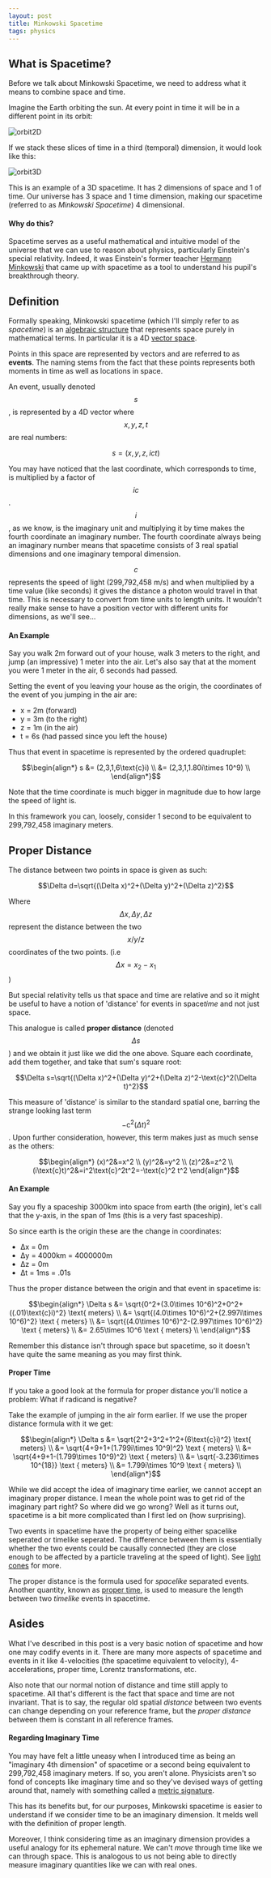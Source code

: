 ```yaml
---
layout: post
title: Minkowski Spacetime
tags: physics
---
```

## What is Spacetime?
Before we talk about Minkowski Spacetime, we need to address what it means to combine space and time.

Imagine the Earth orbiting the sun. At every point in time it will be in a different point in its orbit:

![orbit2D](https://www.pitt.edu/~jdnorton/teaching/HPS_0410/chapters/spacetime/planet3d.gif?style=centerme)

If we stack these slices of time in a third (temporal) dimension, it would look like this:

![orbit3D](https://www.pitt.edu/~jdnorton/teaching/HPS_0410/chapters/spacetime/planet4d.gif?style=centerme)

<!-- *It looks similar to euler's formula, $$e^{i\theta}=\cos \theta + i\sin\theta$$, with space being the complex plane and time being the angle $$\theta$$. The imaginary part will come in handy later.* -->

This is an example of a 3D spacetime. It has 2 dimensions of space and 1 of time. Our universe has 3 space and 1 time dimension, making our spacetime (referred to as *Minkowski Spacetime*) 4 dimensional.

<!--more-->

#### Why do this?
Spacetime serves as a useful mathematical and intuitive model of the universe that we can use to reason about physics, particularly Einstein's special relativity. Indeed, it was Einstein's former teacher [Hermann Minkowski](https://en.wikipedia.org/wiki/Hermann_Minkowski) that came up with spacetime as a tool to understand his pupil's breakthrough theory.

## Definition
Formally speaking, Minkowski spacetime (which I'll simply refer to as *spacetime*) is an [algebraic structure](\2017\05\21\abstract-algebra) that represents space purely in mathematical terms. In particular it is a 4D [vector space](https://en.wikipedia.org/wiki/Vector_space).

Points in this space are represented by vectors and are referred to as **events**. The naming stems from the fact that these points represents both moments in time as well as locations in space.

<!-- Remove link to vector space wikipedia -->
<!-- *If you don't know what a vector space is, I've written a post about it [here](\2018\01\20\vector-spaces).* -->

An event, usually denoted $$s$$, is represented by a 4D vector where $$x,y,z,t$$ are real numbers:

$$s=(x,y,z,ict)$$

You may have noticed that the last coordinate, which corresponds to time, is multiplied by a factor of $$ic$$. $$i$$, as we know, is the imaginary unit and multiplying it by time makes the fourth coordinate an imaginary number. The fourth coordinate always being an imaginary number means that spacetime consists of 3 real spatial dimensions and one imaginary temporal dimension.

$$c$$ represents the speed of light (299,792,458 m/s) and when multiplied by a time value (like seconds) it gives the distance a photon would travel in that time. This is necessary to convert from time units to length units. It wouldn't really make sense to have a position vector with different units for dimensions, as we'll see...

#### An Example
Say you walk 2m forward out of your house, walk 3 meters to the right, and jump (an impressive) 1 meter into the air. Let's also say that at the moment you were 1 meter in the air, 6 seconds had passed.

Setting the event of you leaving your house as the origin, the coordinates of the event of you jumping in the air are:
* x = 2m (forward)
* y = 3m (to the right)
* z = 1m (in the air)
* t = 6s (had passed since you left the house)

Thus that event in spacetime is represented by the ordered quadruplet:

$$\begin{align*}
  s &= (2,3,1,6\text{c}i) \\
  &= (2,3,1,1.80i\times 10^9) \\
\end{align*}$$

Note that the time coordinate is much bigger in magnitude due to how large the speed of light is.

In this framework you can, loosely, consider 1 second to be equivalent to 299,792,458 imaginary meters.

## Proper Distance
The distance between two points in space is given as such:

$$\Delta d=\sqrt{(\Delta x)^2+(\Delta y)^2+(\Delta z)^2}$$

Where $$\Delta x,\Delta y,\Delta z$$ represent the distance between the two $$x/y/z$$ coordinates of the two points. (i.e $$\Delta x = x_2 - x_1$$)

But special relativity tells us that space and time are relative and so it might be useful to have a notion of 'distance' for events in space*time* and not just space.

This analogue is called **proper distance** (denoted $$\Delta s$$) and we obtain it just like we did the one above. Square each coordinate, add them together, and take that sum's square root:

$$\Delta s=\sqrt{(\Delta x)^2+(\Delta y)^2+(\Delta z)^2-\text{c}^2(\Delta t)^2}$$

This measure of 'distance' is similar to the standard spatial one, barring the strange looking last term $$-\text{c}^2(\Delta t)^2$$. Upon further consideration, however, this term makes just as much sense as the others:

$$\begin{align*}
(x)^2&=x^2 \\
(y)^2&=y^2 \\
(z)^2&=z^2 \\
(i\text{c}t)^2&=i^2\text{c}^2t^2=-\text{c}^2 t^2
\end{align*}$$

#### An Example
Say you fly a spaceship 3000km into space from earth (the origin), let's call that the y-axis, in the span of 1ms (this is a very fast spaceship).

So since earth is the origin these are the change in coordinates:
* Δx = 0m
* Δy = 4000km = 4000000m
* Δz = 0m
* Δt = 1ms = .01s

Thus the proper distance between the origin and that event in spacetime is:

$$\begin{align*}
  \Delta s &= \sqrt{0^2+(3.0\times 10^6)^2+0^2+((.01)\text{c}i)^2} \text{ meters} \\
  &= \sqrt{(4.0\times 10^6)^2+(2.997i\times 10^6)^2} \text { meters} \\
  &= \sqrt{(4.0\times 10^6)^2-(2.997\times 10^6)^2} \text { meters} \\
  &= 2.65\times 10^6 \text { meters} \\
\end{align*}$$

Remember this distance isn't through space but spacetime, so it doesn't have quite the same meaning as you may first think.

#### Proper Time
If you take a good look at the formula for proper distance you'll notice a problem: What if radicand is negative?

Take the example of jumping in the air form earlier. If we use the proper distance formula with it we get:

$$\begin{align*}
  \Delta s &= \sqrt{2^2+3^2+1^2+(6\text{c}i)^2} \text{ meters} \\
  &= \sqrt{4+9+1+(1.799i\times 10^9)^2} \text { meters} \\
  &= \sqrt{4+9+1-(1.799\times 10^9)^2} \text { meters} \\
  &= \sqrt{-3.236\times 10^{18}} \text { meters} \\
  &= 1.799i\times 10^9 \text { meters} \\
\end{align*}$$

While we did accept the idea of imaginary time earlier, we cannot accept an imaginary proper distance. I mean the whole point was to get rid of the imaginary part right? So where did we go wrong? Well as it turns out, spacetime is a bit more complicated than I first led on (how surprising).

Two events in spacetime have the property of being either spacelike seperated or timelike seperated. The difference between them is essentially whether the two events could be causally connected (they are close enough to be affected by a particle traveling at the speed of light). See [light cones](https://en.wikipedia.org/wiki/Light_cone) for more.

The proper distance is the formula used for *spacelike* separated events. Another quantity, known as [proper time](https://en.wikipedia.org/wiki/Proper_time), is used to measure the length between two *timelike* events in spacetime.

## Asides
What I've described in this post is a very basic notion of spacetime and how one may codify events in it. There are many more aspects of spacetime and events in it like 4-velocities (the spacetime equivalent to velocity), 4-accelerations, proper time, Lorentz transformations, etc.

Also note that our normal notion of distance and time still apply to spacetime. All that's different is the fact that space and time are not invariant. That is to say, the regular old spatial *distance* between two events can change depending on your reference frame, but the *proper distance* between them is constant in all reference frames.

#### Regarding Imaginary Time
You may have felt a little uneasy when I introduced time as being an "imaginary 4th dimension" of spacetime or a second being equivalent to 299,792,458 imaginary meters. If so, you aren't alone. Physicists aren't so fond of concepts like imaginary time and so they've devised ways of getting around that, namely with something called a [metric signature](https://en.wikipedia.org/wiki/Metric_signature).

This has its benefits but, for our purposes, Minkowski spacetime is easier to understand if we consider time to be an imaginary dimension. It melds well with the definition of proper length.

Moreover, I think considering time as an imaginary dimension provides a useful analogy for its ephemeral nature. We can't *move* through time like we can through space. This is analogous to us not being able to directly measure imaginary quantities like we can with real ones.

<!-- #### Regarding Vector Spaces
Also while Minkowski Spacetime is generally considered a vector space, if the set of values that the coordinates come from aren't frost he same Field of numbers (the space coordinates come from the real numbers and the time coordinate comes from the imaginary numbers) then it technically can't be considered a vector space. This is another blow to the imaginary time version of spacetime. -->

